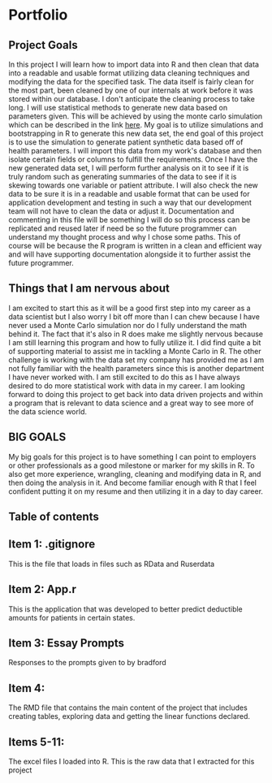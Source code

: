 # Portfolio

## Project Goals
In this project I will learn how to import data into R and then clean that data into a readable and usable format utilizing data cleaning techniques and modifying the data for the specified task.  The data itself is fairly clean for the most part, been cleaned by one of our internals at work before it was stored within our database.  I don't anticipate the cleaning process to take long.  I will use statistical methods to generate new data based on parameters given.  This will be achieved by using the monte carlo simulation which can be described in the link [here](https://www.countbayesie.com/blog/2015/3/3/6-amazing-trick-with-monte-carlo-simulations). My goal is to utilize simulations and bootstrapping in R to generate this new data set, the end goal of this project is to use the simulation to generate patient synthetic data based off of health parameters.  I will import this data from my work's database and then isolate certain fields or columns to fulfill the requirements.  Once I have the new generated data set, I will perform further analysis on it to see if it is truly random such as generating summaries of the data to see if it is skewing towards one variable or patient attribute.  I will also check the new data to be sure it is in a readable and usable format that can be used for application development and testing in such a way that our development team will not have to clean the data or adjust it.  Documentation and commenting in this file will be something I will do so this process can be replicated and reused later if need be so the future programmer can understand my thought process and why I chose some paths.  This of course will be because the R program is written in a clean and efficient way and will have supporting documentation alongside it to further assist the future programmer.  


## Things that I am nervous about
I am excited to start this as it will be a good first step into my career as a data scientist but I also worry I bit off more than I can chew because I have never used a Monte Carlo simulation nor do I fully understand the math behind it.  The fact that it's also in R does make me slightly nervous because I am still learning this program and how to fully utilize it.  I did find quite a bit of supporting material to assist me in tackling a Monte Carlo in R.  The other challenge is working with the data set my company has provided me as I am not fully familiar with the health parameters since this is another department I have never worked with.  I am still excited to do this as I have always desired to do more statistical work with data in my career.  I am looking forward to doing this project to get back into data driven projects and within a program that is relevant to data science and a great way to see more of the data science world.


## **BIG GOALS**
My big goals for this project is to have something I can point to employers or other professionals as a good milestone or marker for my skills in R.  To also get more experience, wrangling, cleaning and modifying data in R, and then doing the analysis in it.  And become familiar enough with R that I feel confident putting it on my resume and then utilizing it in a day to day career.


## Table of contents
## Item 1: .gitignore
This is the file that loads in files such as RData and Ruserdata
## Item 2: App.r
This is the application that was developed to better predict deductible amounts for patients in certain states.
## Item 3: Essay Prompts
Responses to the prompts given to by bradford
## Item 4:
The RMD file that contains the main content of the project that includes creating tables, exploring data and getting the linear functions declared.
## Items 5-11:
The excel files I loaded into R.  This is the raw data that I extracted for this project
